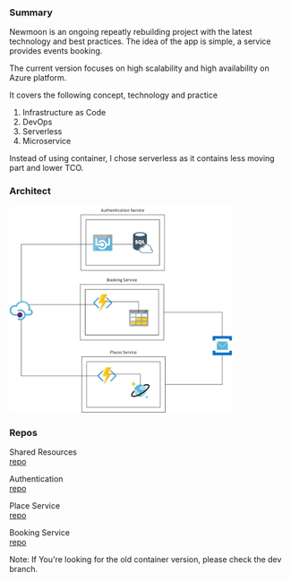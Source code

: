 ### **Summary**<br />
Newmoon is an ongoing repeatly rebuilding project with the latest technology and best practices. The idea of the app is simple, a service provides events booking.

The current version focuses on high scalability and high availability on Azure platform. 

It covers the following concept, technology and practice
1) Infrastructure as Code
2) DevOps
3) Serverless
4) Microservice

Instead of using container, I chose serverless as it contains less moving part and lower TCO.

### **Architect**<br />
<img src="images/architect.png" width="400">

### **Repos**<br />
Shared Resources<br />
[repo](https://github.com/pingdong/newmoon.shared) <br />

Authentication<br />
[repo](https://github.com/pingdong/newmoon.authentication)<br />

Place Service<br />
[repo](https://github.com/pingdong/newmoon.places)<br />

Booking Service<br />
[repo](https://github.com/pingdong/newmoon.bookings)<br />

Note: If You're looking for the old container version, please check the dev branch.
